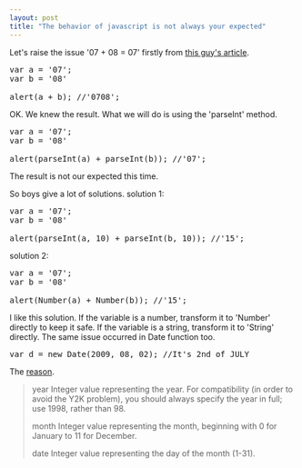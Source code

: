 ```yaml
---
layout: post
title: "The behavior of javascript is not always your expected"
---
```


Let's raise the issue '07 + 08 = 07' firstly from <a href="http://www.debuggable.com/posts/7+8===7-in-javascript:4acba016-d204-489b-b5a0-1fd0cbdd56cb">this guy's article</a>.
<pre name='code' class='javascript'>
var a = '07';
var b = '08'

alert(a + b); //'0708';
</pre>

OK. We knew the result. What we will do is using the 'parseInt' method.
<pre name='code' class='javascript'>
var a = '07';
var b = '08'

alert(parseInt(a) + parseInt(b)); //'07';
</pre>
The result is not our expected this time.

So boys give a lot of solutions.
solution 1:
<pre name='code' class='javascript'>
var a = '07';
var b = '08'

alert(parseInt(a, 10) + parseInt(b, 10)); //'15';
</pre>

solution 2:
<pre name='code' class='javascript'>
var a = '07';
var b = '08'

alert(Number(a) + Number(b)); //'15';
</pre>
I like this solution. If the variable is a number, transform it to 'Number' directly to keep it safe. If the variable is a string, transform it to 'String' directly. 
The same issue occurred in Date function too.
<pre name='code' class='javascript'>
var d = new Date(2009, 08, 02); //It's 2nd of JULY
</pre>
The <a href="https://developer.mozilla.org/en/Core_JavaScript_1.5_Reference/Global_Objects/Date">reason</a>.
<blockquote>year
    Integer value representing the year. For compatibility (in order to avoid the Y2K problem), you should always specify the year in full; use 1998, rather than 98.

month
    Integer value representing the month, beginning with 0 for January to 11 for December.

date
    Integer value representing the day of the month (1-31). </blockquote>

